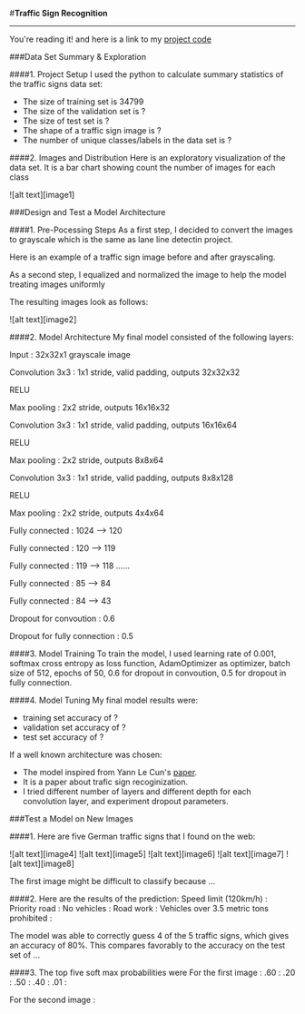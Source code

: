 #**Traffic Sign Recognition** 

---
You're reading it! and here is a link to my [project code](https://github.com/happyYolanda/CarND-Traffic-Sign-Classifier-Project/blob/master/Traffic_Sign_Classifier.ipynb)

###Data Set Summary & Exploration

####1. Project Setup
I used the python to calculate summary statistics of the traffic signs data set:

* The size of training set is 34799
* The size of the validation set is ?
* The size of test set is ?
* The shape of a traffic sign image is ?
* The number of unique classes/labels in the data set is ?

####2. Images and Distribution
Here is an exploratory visualization of the data set. It is a bar chart showing count the number of images for each class

![alt text][image1]

###Design and Test a Model Architecture

####1. Pre-Pocessing Steps
As a first step, I decided to convert the images to grayscale which is the same as lane line detectin project. 

Here is an example of a traffic sign image before and after grayscaling.

As a second step, I equalized and normalized the image to help the model treating images uniformly

The resulting images look as follows:

![alt text][image2]

####2. Model Architecture
My final model consisted of the following layers:

Input : 32x32x1 grayscale image

Convolution 3x3 : 1x1 stride, valid padding, outputs 32x32x32

RELU

Max pooling : 2x2 stride,  outputs 16x16x32

Convolution 3x3 : 1x1 stride, valid padding, outputs 16x16x64

RELU

Max pooling : 2x2 stride,  outputs 8x8x64

Convolution 3x3 : 1x1 stride, valid padding, outputs 8x8x128

RELU

Max pooling : 2x2 stride,  outputs 4x4x64

Fully connected : 1024 -->  120

Fully connected : 120 --> 119

Fully connected : 119 --> 118
......

Fully connected : 85 --> 84

Fully connected : 84 --> 43

Dropout for convoution : 0.6

Dropout for fully connection : 0.5

####3. Model Training
To train the model, I used learning rate of 0.001, softmax cross entropy as loss function, AdamOptimizer as optimizer, batch size of 512, epochs of 50, 0.6 for dropout in convoution, 0.5 for dropout in fully connection.

####4. Model Tuning
My final model results were:

* training set accuracy of ?
* validation set accuracy of ? 
* test set accuracy of ?

If a well known architecture was chosen:

* The model inspired from Yann Le Cun's [paper](http://yann.lecun.com/exdb/publis/pdf/sermanet-ijcnn-11.pdf).
* It is a paper about trafic sign recoginization.
* I tried different number of layers and different depth for each convolution layer, and experiment dropout parameters.
 

###Test a Model on New Images

####1. Here are five German traffic signs that I found on the web:

![alt text][image4] ![alt text][image5] ![alt text][image6] 
![alt text][image7] ![alt text][image8]

The first image might be difficult to classify because ...

####2. Here are the results of the prediction:
Speed limit (120km/h) : 
Priority road : 
No vehicles : 
Road work : 
Vehicles over 3.5 metric tons prohibited : 


The model was able to correctly guess 4 of the 5 traffic signs, which gives an accuracy of 80%. This compares favorably to the accuracy on the test set of ...

####3. The top five soft max probabilities were
For the first image : 
.60 : 
.20 : 
.50 :
.40 : 
.01 : 



For the second image :


